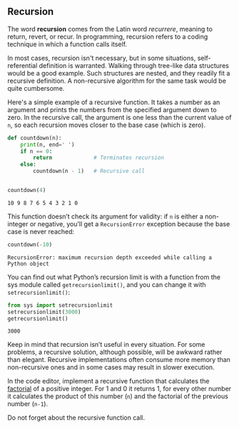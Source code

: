 ## Recursion

The word <b>recursion</b> comes from the Latin word <i>recurrere</i>, meaning to return, revert, or recur.
In programming, recursion refers to a coding technique in which a function calls itself.

In most cases, recursion isn't necessary, but in some situations, self-referential
definition is warranted. Walking through tree-like data structures would be a good example.
Such structures are nested, and they readily fit a recursive definition. A non-recursive
algorithm for the same task would be quite cumbersome.  

Here's a simple example of a recursive function. It takes a number as an argument 
and prints the numbers from the specified argument down to zero. In the recursive call, 
the argument is one less than the current value of `n`, so each recursion moves closer 
to the base case (which is zero).

```python
def countdown(n):
    print(n, end=' ')
    if n == 0:
        return             # Terminates recursion
    else:
        countdown(n - 1)   # Recursive call


countdown(4)
```
```text
10 9 8 7 6 5 4 3 2 1 0 
```

<div class="hint">This function doesn’t check its argument for validity: if <code>n</code> 
is either a non-integer or negative, you’ll get a <code>RecursionError</code> exception because the base case is never reached:

```python
countdown(-10)
```
```text
RecursionError: maximum recursion depth exceeded while calling a Python object
```
You can find out what Python’s recursion limit is with a function from the sys module 
called `getrecursionlimit()`, and you can change it with `setrecursionlimit()`:

```python
from sys import setrecursionlimit
setrecursionlimit(3000)
getrecursionlimit()
```
```text
3000
```
</div>

Keep in mind that recursion isn’t useful in every situation. For some problems, a recursive solution, although 
possible, will be awkward rather than elegant. Recursive implementations often consume more 
memory than non-recursive ones and in some cases may result in slower execution.

In the code editor, implement a recursive function that calculates the [factorial](https://en.wikipedia.org/wiki/Factorial) of a positive integer.
For 1 and 0 it returns 1, for every other number it calculates the product of this number (`n`) and
the factorial of the previous number (`n-1`).

<div class="hint">Do not forget about the recursive function call.</div>


